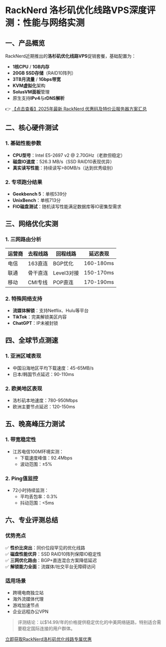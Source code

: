 # RackNerd 洛杉矶优化线路VPS深度评测：性能与网络实测

## 一、产品概览

RackNerd近期推出的**洛杉矶优化线路VPS**促销套餐，基础配置为：
- **1核CPU** / **1GB内存**
- **20GB SSD存储**（RAID10阵列）
- **3TB月流量** / **1Gbps带宽**
- **KVM虚拟化**架构
- **SolusVM面板**管理
- 原生支持**IPv4**与**rDNS解析**

👉 [【点击查看】2025年最新 RackNerd 优惠码及特价云服务器方案汇总](https://bit.ly/Rack_Nerd)

## 二、核心硬件测试

### 1. 基础性能参数
- **CPU型号**：Intel E5-2697 v2 @ 2.70GHz（老款但稳定）
- **磁盘IO速度**：526.3 MB/s（SSD RAID10表现优异）
- **真实读写性能**：持续读写>80MB/s（达到优秀级别）

### 2. 专项跑分结果
- **Geekbench 5**：单核539分
- **UnixBench**：单核713分
- **FIO磁盘测试**：随机读写性能满足数据库等IO密集型需求

## 三、网络优化实测

### 1. 三网路由分析
| 运营商 | 去程线路 | 回程线路 | 延迟表现 |
|--------|----------|----------|----------|
| 电信   | 163直连  | BGP优化  | 160-180ms |
| 联通   | 骨干直连 | Level3对接 | 150-170ms |
| 移动   | CMI专线  | POP直连  | 170-190ms |

### 2. 特殊网络支持
- **流媒体解锁**：支持Netflix、Hulu等平台
- **TikTok**：完美解锁美区内容
- **ChatGPT**：IP未被封锁

## 四、全球节点测速

### 1. 亚洲区域表现
- 中国沿海地区平均下载速度：45-65MB/s
- 日本/韩国节点延迟：90-110ms

### 2. 欧美地区表现
- 洛杉矶本地速度：780-950Mbps
- 欧洲主要节点延迟：120-150ms

## 五、晚高峰压力测试

### 1. 带宽稳定性
- 江苏电信100M环境实测：
  - 下载速度峰值：92.4Mbps
  - 波动范围：±5%

### 2. Ping值监控
- 72小时持续监测：
  - 平均丢包率：0.3%
  - 抖动范围：<5ms

## 六、专业评测总结

### 优势亮点
✅ **性价比突出**：同价位段罕见的优化线路  
✅ **磁盘性能优异**：SSD RAID10阵列保障IO稳定性  
✅ **三网优化路由**：BGP+直连混合方案降低延迟  
✅ **解锁能力全面**：流媒体/社交平台无障碍访问  

### 适用场景
- 跨境电商独立站
- 海外流媒体代理
- 游戏加速节点
- 企业远程办公VPN

> 评测结论：以$14.99/年的价格提供稳定优化的中美网络链路，特别适合需要稳定国际连接的用户群体。

[立即获取RackNerd洛杉矶优化线路专属优惠](https://bit.ly/Rack_Nerd)
